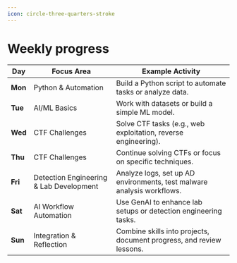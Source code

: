```yaml
---
icon: circle-three-quarters-stroke
---
```


# Weekly progress

| **Day** | **Focus Area**                          | **Example Activity**                                                   |
| ------- | --------------------------------------- | ---------------------------------------------------------------------- |
| **Mon** | Python & Automation                     | Build a Python script to automate tasks or analyze data.               |
| **Tue** | AI/ML Basics                            | Work with datasets or build a simple ML model.                         |
| **Wed** | CTF Challenges                          | Solve CTF tasks (e.g., web exploitation, reverse engineering).         |
| **Thu** | CTF Challenges                          | Continue solving CTFs or focus on specific techniques.                 |
| **Fri** | Detection Engineering & Lab Development | Analyze logs, set up AD environments, test malware analysis workflows. |
| **Sat** | AI Workflow Automation                  | Use GenAI to enhance lab setups or detection engineering tasks.        |
| **Sun** | Integration & Reflection                | Combine skills into projects, document progress, and review lessons.   |
